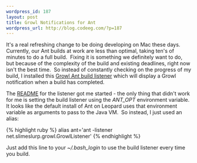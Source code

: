 ```yaml
--- 
wordpress_id: 187
layout: post
title: Growl Notifications for Ant
wordpress_url: http://blog.codeeg.com/?p=187
---
```

It's a real refreshing change to be doing developing on Mac these days.  Currently, our Ant builds at work are less than optimal, taking ten's of minutes to do a full build.  Fixing it is something we definitely want to do, but because of the complexity of the build and existing deadlines, right now isn't the best time.  So instead of constantly checking on the progress of my build, I installed this <a href="http://blog.slimeslurp.net/2007/03/18/ant-build-notifications-via-growl/">Growl Ant build listener</a> which will display a Growl notification when a build has completed.

The <a href="http://code.google.com/p/growlbuildlistener/wiki/README">README</a> for the listener got me started - the only thing that didn't work for me is setting the build listener using the <em>ANT_OPT</em> environment variable.  It looks like the default install of Ant on Leopard uses that environment variable as arguments to pass to the Java VM.  So instead, I just used an alias:

{% highlight ruby %}
alias ant='ant -listener net.slimeslurp.growl.GrowlListener'
{% endhighlight %}

Just add this line to your <em>~/.bash_login</em> to use the build listener every time you build.
